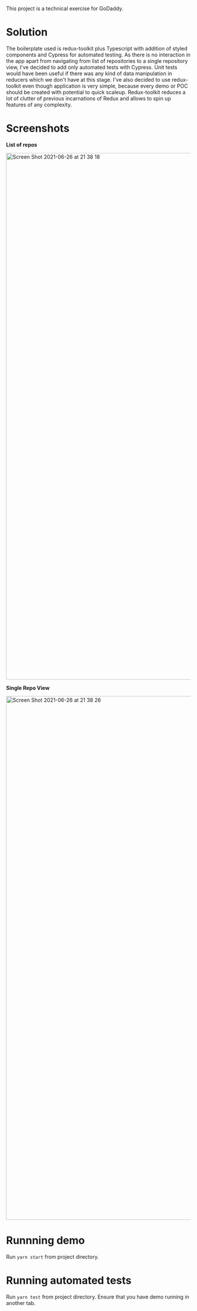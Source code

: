 This project is a technical exercise for GoDaddy.

# Solution

The boilerplate used is redux-toolkit plus Typescript with addition of styled components and Cypress for automated testing. As there is no interaction in the app apart from navigating from list of repositories to a single repository view, I've decided to add only automated tests with Cypress. Unit tests would have been useful if there was any kind of data manipulation in reducers which we don't have at this stage. I've also decided to use redux-toolkit even though application is very simple, because every demo or POC should be created with potential to quick scaleup. Redux-toolkit reduces a lot of clutter of previous incarnations of Redux and allows to spin up features of any complexity.

# Screenshots

**List of repos**

<img width="1434" alt="Screen Shot 2021-06-26 at 21 38 18" src="https://user-images.githubusercontent.com/25592564/123525361-f019f100-d6c7-11eb-80fb-83ecd5e78482.png">

**Single Repo View**

<img width="1426" alt="Screen Shot 2021-06-26 at 21 38 26" src="https://user-images.githubusercontent.com/25592564/123525365-fe680d00-d6c7-11eb-9abd-c77379e07810.png">

# Runnning demo

Run `yarn start` from project directory.

# Running automated tests

Run `yarn test` from project directory. Ensure that you have demo running in another tab.
